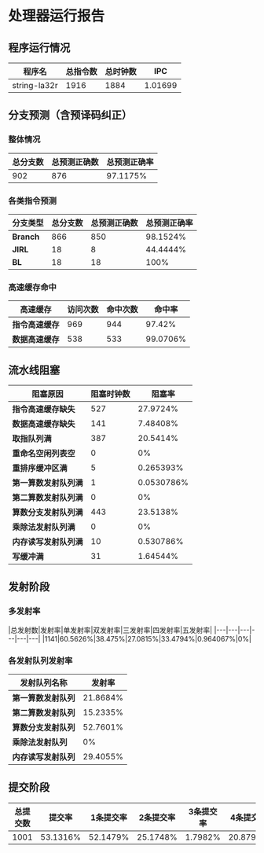 # 处理器运行报告
## 程序运行情况
|程序名|总指令数|总时钟数|IPC|
|---|---|---|---|
|string-la32r|1916|1884|1.01699|

## 分支预测（含预译码纠正）
### 整体情况
|总分支数|总预测正确数|总预测正确率|
|---|---|---|
|902|876|97.1175%|

### 各类指令预测
|分支类型|总分支数|总预测正确数|总预测正确率|
|---|---|---|---|
|**Branch**| 866 | 850 | 98.1524%|
|**JIRL**| 18 | 8 | 44.4444%|
|**BL**| 18 | 18 | 100%|

### 高速缓存命中
|高速缓存|访问次数|命中次数|命中率|
|---|---|---|---|
|**指令高速缓存**| 969 | 944 | 97.42%|
|**数据高速缓存**| 538 | 533 | 99.0706%|
## 流水线阻塞
|阻塞原因|阻塞时钟数|阻塞率|
|---|---|---|
|**指令高速缓存缺失**| 527 | 27.9724%|
|**数据高速缓存缺失**| 141 | 7.48408%|
|**取指队列满**| 387 | 20.5414%|
|**重命名空闲列表空**|0 | 0%|
|**重排序缓冲区满**|5 | 0.265393%|
|**第一算数发射队列满**|1 | 0.0530786%|
|**第二算数发射队列满**|0 | 0%|
|**算数分支发射队列满**|443 | 23.5138%|
|**乘除法发射队列满**|0 | 0%|
|**内存读写发射队列满**|10 | 0.530786%|
|**写缓冲满**|31 | 1.64544%|

## 发射阶段
### 多发射率
|总发射数|发射率|单发射率|双发射率|三发射率|四发射率|五发射率|
|---|---|---|---|---|---|
|1141|60.5626%|38.475%|27.0815%|33.4794%|0.964067%|0%|

### 各发射队列发射率
|发射队列名称|发射率|
|---|---|
|**第一算数发射队列**|21.8684%|
|**第二算数发射队列**|15.2335%|
|**算数分支发射队列**|52.7601%|
|**乘除法发射队列**|0%|
|**内存读写发射队列**|29.4055%|

## 提交阶段
|总提交数|提交率|1条提交率|2条提交率|3条提交率|4条提交率|
|---|---|---|---|---|---|
|1001|53.1316%|52.1479%|25.1748%|1.7982%|20.8791%|
